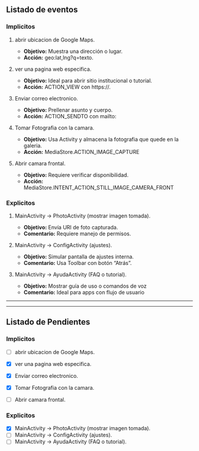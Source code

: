 ## Listado de eventos

### Implicitos
1. abrir ubicacion de Google Maps.
    - **Objetivo:** Muestra una dirección o lugar.
    - **Acción:** geo:lat,lng?q=texto.

2. ver una pagina web especifica.
    - **Objetivo:** Ideal para abrir sitio institucional o tutorial.
    - **Acción:** ACTION_VIEW con https://.
    
3. Enviar correo electronico.
    - **Objetivo:** Prellenar asunto y cuerpo.
    - **Acción:** ACTION_SENDTO con mailto:
    
4. Tomar Fotografia con la camara.
    - **Objetivo:** Usa Activity y almacena la fotografia que quede en la galeria.
    - **Acción:** MediaStore.ACTION_IMAGE_CAPTURE
    
5. Abrir camara frontal.
    - **Objetivo:** Requiere verificar disponibilidad.
    - **Acción:** MediaStore.INTENT_ACTION_STILL_IMAGE_CAMERA_FRONT


### Explicitos
1. MainActivity → PhotoActivity (mostrar imagen tomada).
    - **Objetivo:** Envía URI de foto capturada.
    - **Comentario:** Requiere manejo de permisos.
    
2. MainActivity → ConfigActivity (ajustes).
    - **Objetivo:** Simular pantalla de ajustes interna.
    - **Comentario:** Usa Toolbar con botón “Atrás”.
    
3. MainActivity → AyudaActivity (FAQ o tutorial).
    - **Objetivo:** Mostrar guía de uso o comandos de voz
    - **Comentario:** Ideal para apps con flujo de usuario

---
---

## Listado de Pendientes

### Implicitos
- [ ] abrir ubicacion de Google Maps.
- [X] ver una pagina web especifica.
- [X] Enviar correo electronico.
- [X] Tomar Fotografia con la camara.
- [ ] Abrir camara frontal.


### Explicitos
- [X] MainActivity → PhotoActivity (mostrar imagen tomada).
- [ ] MainActivity → ConfigActivity (ajustes).
- [ ] MainActivity → AyudaActivity (FAQ o tutorial).

